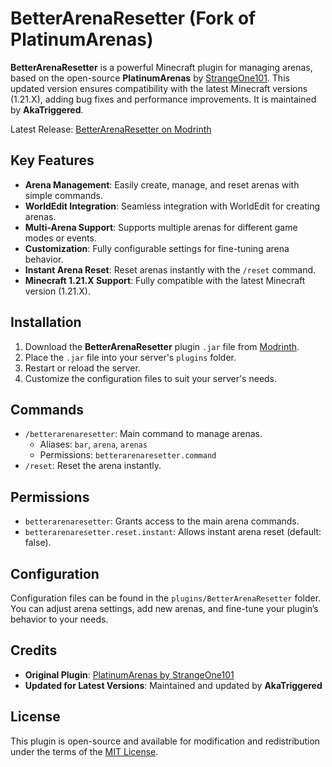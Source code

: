 # BetterArenaResetter (Fork of PlatinumArenas)

**BetterArenaResetter** is a powerful Minecraft plugin for managing arenas, based on the open-source **PlatinumArenas** by [StrangeOne101](https://github.com/StrangeOne101/PlatinumArenas). This updated version ensures compatibility with the latest Minecraft versions (1.21.X), adding bug fixes and performance improvements. It is maintained by **AkaTriggered**.

Latest Release: [BetterArenaResetter on Modrinth](https://modrinth.com/plugin/betterarenaresetter)

## Key Features
- **Arena Management**: Easily create, manage, and reset arenas with simple commands.
- **WorldEdit Integration**: Seamless integration with WorldEdit for creating arenas.
- **Multi-Arena Support**: Supports multiple arenas for different game modes or events.
- **Customization**: Fully configurable settings for fine-tuning arena behavior.
- **Instant Arena Reset**: Reset arenas instantly with the `/reset` command.
- **Minecraft 1.21.X Support**: Fully compatible with the latest Minecraft version (1.21.X).

## Installation

1. Download the **BetterArenaResetter** plugin `.jar` file from [Modrinth](https://modrinth.com/plugin/betterarenaresetter).
2. Place the `.jar` file into your server's `plugins` folder.
3. Restart or reload the server.
4. Customize the configuration files to suit your server's needs.

## Commands
- `/betterarenaresetter`: Main command to manage arenas.
  - Aliases: `bar`, `arena`, `arenas`
  - Permissions: `betterarenaresetter.command`
- `/reset`: Reset the arena instantly.

## Permissions
- `betterarenaresetter`: Grants access to the main arena commands.
- `betterarenaresetter.reset.instant`: Allows instant arena reset (default: false).

## Configuration
Configuration files can be found in the `plugins/BetterArenaResetter` folder. You can adjust arena settings, add new arenas, and fine-tune your plugin’s behavior to your needs.

## Credits
- **Original Plugin**: [PlatinumArenas by StrangeOne101](https://github.com/StrangeOne101/PlatinumArenas)
- **Updated for Latest Versions**: Maintained and updated by **AkaTriggered**

## License
This plugin is open-source and available for modification and redistribution under the terms of the [MIT License](LICENSE).
